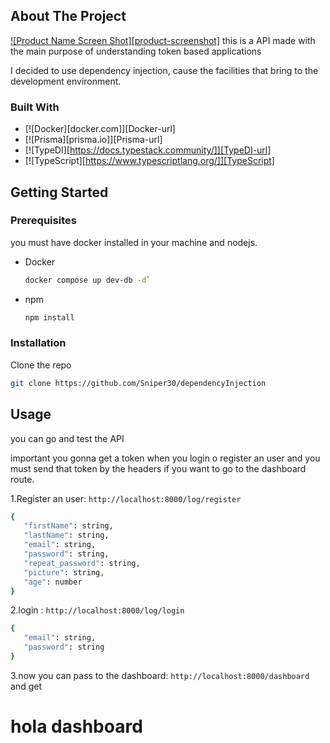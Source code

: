 <!-- ABOUT THE PROJECT -->
## About The Project

[![Product Name Screen Shot][product-screenshot]](https://example.com)
this is a API made with the main purpose of understanding token based applications

I decided to use dependency injection, cause the facilities that bring  to the development environment.

### Built With

* [![Docker][docker.com]][Docker-url]
* [![Prisma][prisma.io]][Prisma-url]
* [![TypeDI][https://docs.typestack.community/]][TypeDI-url]
* [![TypeScript][https://www.typescriptlang.org/]][TypeScript]

<!-- GETTING STARTED -->
## Getting Started


### Prerequisites

you must have docker installed in your machine and nodejs.

* Docker
  ```sh
  docker compose up dev-db -d`
  ```

* npm
  ```sh
  npm install
  ```

### Installation

Clone the repo
   ```sh
   git clone https://github.com/Sniper30/dependencyInjection
   ```



<!-- USAGE EXAMPLES -->
## Usage

you can go and test the API 

important you gonna get a token when you login o register an user and you must send that token by the headers if you want to go to the dashboard route.

1.Register an user: `http://localhost:8000/log/register`
   ```sh
   {
      "firstName": string,
      "lastName": string,
      "email": string,
      "password": string,
      "repeat_password": string,
      "picture": string,
      "age": number
   }
   ```

2.login : `http://localhost:8000/log/login`
   ```sh
   {
      "email": string,
      "password": string
   }
   ```

3.now you can pass to the dashboard: `http://localhost:8000/dashboard`
and get <h1> hola dashboard </h1>

